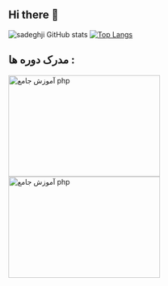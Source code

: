 ## Hi there 👋

![sadeghji GitHub stats](https://github-readme-stats.vercel.app/api?username=sadeghji1998&show_icons=true&theme=ambient_gradient&border_radius=15)
[![Top Langs](https://github-readme-stats.vercel.app/api/top-langs/?username=sadeghji1998&&layout=compact&border_radius=15)](https://github.com/sadeghji1998/github-readme-stats) 

## مدرک دوره ها :


<a href="https://www.daneshjooyar.com/csharp-pishrafte/">
  <img src="https://www.daneshjooyar.com/cf/yvE4RwPGj9/" alt="آموزش جامع php" width="300" height="200" style="max-width: 100%;"/>
</a>

<a href="https://www.daneshjooyar.com/git-and-github/">
  <img src="https://www.daneshjooyar.com/cf/RarvuLOQXK/" alt="آموزش جامع php" width="300" height="200" style="max-width: 100%;"/>
</a>

